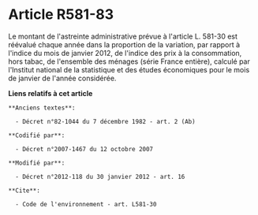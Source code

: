 # Article R581-83

Le montant de l'astreinte administrative prévue à l'article L. 581-30 est réévalué chaque année dans la proportion de la
variation, par rapport à l'indice du mois de janvier 2012, de l'indice des prix à la consommation, hors tabac, de l'ensemble
des ménages (série France entière), calculé par l'Institut national de la statistique et des études économiques pour le mois
de janvier de l'année considérée.

**Liens relatifs à cet article**

	**Anciens textes**:

	  - Décret n°82-1044 du 7 décembre 1982 - art. 2 (Ab)

	**Codifié par**:

	  - Décret n°2007-1467 du 12 octobre 2007

	**Modifié par**:

	  - Décret n°2012-118 du 30 janvier 2012 - art. 16

	**Cite**:

	  - Code de l'environnement - art. L581-30

